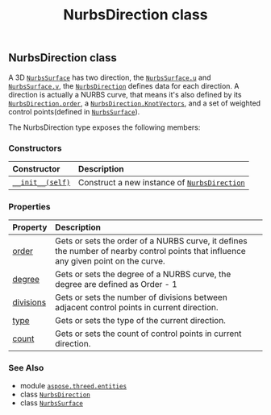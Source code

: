 ﻿---
title: NurbsDirection class
second_title: Aspose.3D for Python via .NET API References
description: 
type: docs
weight: 230
url: /python-net/aspose.threed.entities/nurbsdirection/
is_root: false
---

## NurbsDirection class

A 3D [`NurbsSurface`](/3d/python-net/aspose.threed.entities/nurbssurface) has two direction, the [`NurbsSurface.u`](/3d/python-net/aspose.threed.entities/nurbssurface#u) and [`NurbsSurface.v`](/3d/python-net/aspose.threed.entities/nurbssurface#v), the [`NurbsDirection`](/3d/python-net/aspose.threed.entities/nurbsdirection) defines data for each direction.
A direction is actually a NURBS curve, that means it's also defined by its [`NurbsDirection.order`](/3d/python-net/aspose.threed.entities/nurbsdirection#order), a [`NurbsDirection.KnotVectors`](/3d/python-net/aspose.threed.entities/nurbsdirection), and a set of weighted control points(defined in [`NurbsSurface`](/3d/python-net/aspose.threed.entities/nurbssurface)).



The NurbsDirection type exposes the following members:

### Constructors
| Constructor | Description |
| :- | :- |
| [`__init__(self)`](/3d/python-net/aspose.threed.entities/nurbsdirection/__init__/#) | Construct a new instance of [`NurbsDirection`](/3d/python-net/aspose.threed.entities/nurbsdirection) |


### Properties
| Property | Description |
| :- | :- |
| [order](/3d/python-net/aspose.threed.entities/nurbsdirection/order) | Gets or sets the order of a NURBS curve, it defines the number of nearby control points that influence any given point on the curve. |
| [degree](/3d/python-net/aspose.threed.entities/nurbsdirection/degree) | Gets or sets the degree of a NURBS curve, the degree are defined as Order - 1 |
| [divisions](/3d/python-net/aspose.threed.entities/nurbsdirection/divisions) | Gets or sets the number of divisions between adjacent control points in current direction. |
| [type](/3d/python-net/aspose.threed.entities/nurbsdirection/type) | Gets or sets the type of the current direction. |
| [count](/3d/python-net/aspose.threed.entities/nurbsdirection/count) | Gets or sets the count of control points in current direction. |



### See Also
* module [`aspose.threed.entities`](..)
* class [`NurbsDirection`](/3d/python-net/aspose.threed.entities/nurbsdirection)
* class [`NurbsSurface`](/3d/python-net/aspose.threed.entities/nurbssurface)
